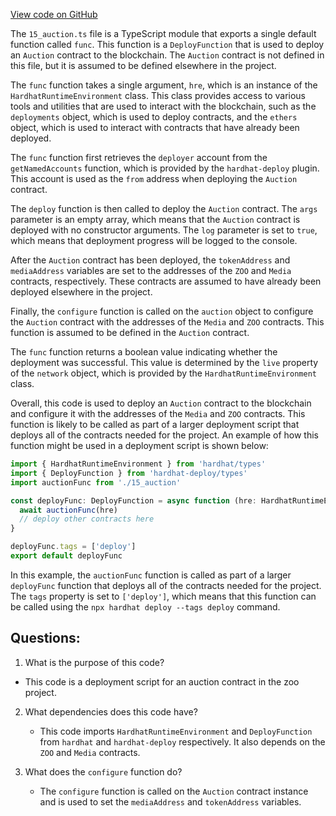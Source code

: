[View code on GitHub](zoo-labs/zoo/blob/master/contracts/deploy/15_auction.ts)

The `15_auction.ts` file is a TypeScript module that exports a single default function called `func`. This function is a `DeployFunction` that is used to deploy an `Auction` contract to the blockchain. The `Auction` contract is not defined in this file, but it is assumed to be defined elsewhere in the project.

The `func` function takes a single argument, `hre`, which is an instance of the `HardhatRuntimeEnvironment` class. This class provides access to various tools and utilities that are used to interact with the blockchain, such as the `deployments` object, which is used to deploy contracts, and the `ethers` object, which is used to interact with contracts that have already been deployed.

The `func` function first retrieves the `deployer` account from the `getNamedAccounts` function, which is provided by the `hardhat-deploy` plugin. This account is used as the `from` address when deploying the `Auction` contract.

The `deploy` function is then called to deploy the `Auction` contract. The `args` parameter is an empty array, which means that the `Auction` contract is deployed with no constructor arguments. The `log` parameter is set to `true`, which means that deployment progress will be logged to the console.

After the `Auction` contract has been deployed, the `tokenAddress` and `mediaAddress` variables are set to the addresses of the `ZOO` and `Media` contracts, respectively. These contracts are assumed to have already been deployed elsewhere in the project.

Finally, the `configure` function is called on the `auction` object to configure the `Auction` contract with the addresses of the `Media` and `ZOO` contracts. This function is assumed to be defined in the `Auction` contract.

The `func` function returns a boolean value indicating whether the deployment was successful. This value is determined by the `live` property of the `network` object, which is provided by the `HardhatRuntimeEnvironment` class.

Overall, this code is used to deploy an `Auction` contract to the blockchain and configure it with the addresses of the `Media` and `ZOO` contracts. This function is likely to be called as part of a larger deployment script that deploys all of the contracts needed for the project. An example of how this function might be used in a deployment script is shown below:

```typescript
import { HardhatRuntimeEnvironment } from 'hardhat/types'
import { DeployFunction } from 'hardhat-deploy/types'
import auctionFunc from './15_auction'

const deployFunc: DeployFunction = async function (hre: HardhatRuntimeEnvironment) {
  await auctionFunc(hre)
  // deploy other contracts here
}

deployFunc.tags = ['deploy']
export default deployFunc
``` 

In this example, the `auctionFunc` function is called as part of a larger `deployFunc` function that deploys all of the contracts needed for the project. The `tags` property is set to `['deploy']`, which means that this function can be called using the `npx hardhat deploy --tags deploy` command.
## Questions: 
 1. What is the purpose of this code?
   - This code is a deployment script for an auction contract in the zoo project.

2. What dependencies does this code have?
   - This code imports `HardhatRuntimeEnvironment` and `DeployFunction` from `hardhat` and `hardhat-deploy` respectively. It also depends on the `ZOO` and `Media` contracts.

3. What does the `configure` function do?
   - The `configure` function is called on the `Auction` contract instance and is used to set the `mediaAddress` and `tokenAddress` variables.